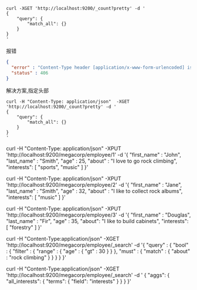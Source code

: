 ```
curl -XGET 'http://localhost:9200/_count?pretty' -d '
{
    "query": {
        "match_all": {}
    }
}
'
```
报错
```json
{
  "error" : "Content-Type header [application/x-www-form-urlencoded] is not supported",
  "status" : 406
}
```

解决方案,指定头部
```
curl -H "Content-Type: application/json"  -XGET 'http://localhost:9200/_count?pretty' -d '
{
    "query": {
        "match_all": {}
    }
}
'
```


curl -H "Content-Type: application/json" -XPUT 'http://localhost:9200/megacorp/employee/1' -d '{
    "first_name" : "John",
    "last_name" :  "Smith",
    "age" :        25,
    "about" :      "I love to go rock climbing",
    "interests": [ "sports", "music" ]
}'



curl -H "Content-Type: application/json" -XPUT 'http://localhost:9200/megacorp/employee/2' -d '{
    "first_name" :  "Jane",
    "last_name" :   "Smith",
    "age" :         32,
    "about" :       "I like to collect rock albums",
    "interests":  [ "music" ]
}'


curl -H "Content-Type: application/json" -XPUT 'http://localhost:9200/megacorp/employee/3' -d '{
    "first_name" :  "Douglas",
    "last_name" :   "Fir",
    "age" :         35,
    "about":        "I like to build cabinets",
    "interests":  [ "forestry" ]
}'

curl -H "Content-Type:application/json" -XGET 'http://localhost:9200/megacorp/employee/_search' -d '{
    "query" : {
        "bool" : {
            "filter" : {
                "range" : {
                    "age" : { "gt" : 30 }
                }
            },
            "must" : {
                "match" : {
                    "about" : "rock climbing"
                }
            }
        }
    }
}'


curl -H "Content-Type:application/json" -XGET 'http://localhost:9200/megacorp/employee/_search' -d '
{
  "aggs": {
    "all_interests": {
      "terms": { "field": "interests" }
    }
  }
}'
